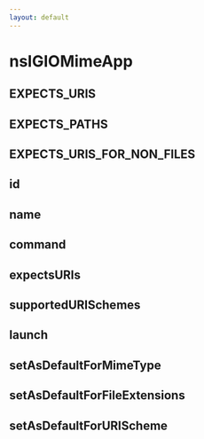 ```yaml
---
layout: default
---
```


# nsIGIOMimeApp #

## EXPECTS_URIS ##

## EXPECTS_PATHS ##

## EXPECTS_URIS_FOR_NON_FILES ##

## id ##

## name ##

## command ##

## expectsURIs ##

## supportedURISchemes ##

## launch ##

## setAsDefaultForMimeType ##

## setAsDefaultForFileExtensions ##

## setAsDefaultForURIScheme ##
